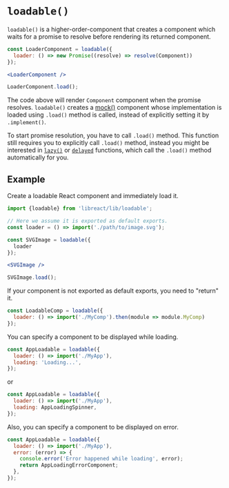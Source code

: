 # `loadable()`

`loadable()` is a higher-order-component that creates a component which waits for a promise to resolve before rendering its returned component.

```jsx
const LoaderComponent = loadable({
  loader: () => new Promise((resolve) => resolve(Component))
});

<LoaderComponent />

LoaderComponent.load();
```

The code above will render `Component` component when the promise resolves. `loadable()` creates a [mock()](./mock.md) component whose
implementation is loaded using `.load()` method is called, instead of explicitly setting it by `.implement()`.

To start promise resolution, you have to call `.load()` method. This function still requires you to explicitly call `.load()` method, instead you might be interested in
[`lazy()`](./lazy.md) or [`delayed`](./delayed.md) functions, which call the `.load()` method automatically for you.


## Example

Create a loadable React component and immediately load it.

```jsx
import {loadable} from 'libreact/lib/loadable';

// Here we assume it is exported as default exports.
const loader = () => import('./path/to/image.svg');

const SVGImage = loadable({
  loader
});

<SVGImage />

SVGImage.load();
```

If your component is not exported as default exports, you need to "return" it.

```js
const LoadableComp = loadable({
  loader: () => import('./MyComp').then(module => module.MyComp)
});
```

You can specify a component to be displayed while loading.

```js
const AppLoadable = loadable({
  loader: () => import('./MyApp'),
  loading: 'Loading...',
});
```

or

```js
const AppLoadable = loadable({
  loader: () => import('./MyApp'),
  loading: AppLoadingSpinner,
});
```

Also, you can specify a component to be displayed on error.

```js
const AppLoadable = loadable({
  loader: () => import('./MyApp'),
  error: (error) => {
    console.error('Error happened while loading', error);
    return AppLoadingErrorComponent;
  },
});
```
